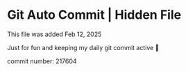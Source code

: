 # Git Auto Commit | Hidden File

This file was added Feb 12, 2025

Just for fun and keeping my daily git commit active 🤪

commit number: 217604
